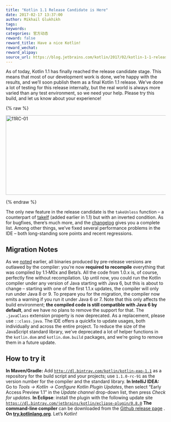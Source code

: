 ```yaml
---
title: "Kotlin 1.1 Release Candidate is Here"
date: 2017-02-17 13:37:00
author: Mikhail Glukhikh
tags:
keywords:
categories: 官方动态
reward: false
reward_title: Have a nice Kotlin!
reward_wechat:
reward_alipay:
source_url: https://blog.jetbrains.com/kotlin/2017/02/kotlin-1-1-release-candidate-is-here/
---
```


As of today, Kotlin 1.1 has finally reached the release candidate stage. This means that most of our development work is done, we’re happy with the results, and we’ll soon publish them as a final Kotlin 1.1 release. We’ve done a lot of testing for this release internally, but the real world is always more varied than any test environment, so we need your help. Please try this build, and let us know about your experience!

{% raw %}
<p><img alt="11RC-01" class="alignnone size-full wp-image-4599" height="251" src="https://d3nmt5vlzunoa1.cloudfront.net/kotlin/files/2017/02/11RC-01.png" width="1300"/><br/>
<span id="more-4589"></span></p>
{% endraw %}

The only new feature in the release candidate is the <code>takeUnless</code> function – a counterpart of [takeIf](https://kotlinlang.org/docs/reference/whatsnew11.html#takeif-and-also) (added earlier in 1.1) but with an inverted condition. As for bugfixes, there’s much more, and the [changelog](https://github.com/JetBrains/kotlin/blob/1.1-rc/ChangeLog.md) gives you a complete list. Among other things, we’ve fixed several performance problems in the IDE – both long-standing sore points and recent regressions.
## Migration Notes

As we [noted](https://blog.jetbrains.com/kotlin/2017/01/kotlin-1-1-beta-is-here/) earlier, all binaries produced by pre-release versions are outlawed by the compiler: you’re now <b>required to recompile</b> everything that was compiled by 1.1‑M0x and Beta’s. All the code from 1.0.x is, of course, perfectly fine without recompilation.
Up until now, you could run the Kotlin compiler under any version of Java starting with Java 6, but this is about to change – starting with one of the first 1.1.x updates, the compiler will only run under Java 8 or 9. To prepare you for the migration, the compiler now emits a warning if you run it under Java 6 or 7. Note that this only affects the build environment; <b>the compiled code is still compatible with Java 6 by default</b>, and we have no plans to remove the support for that.
The <code>.javaClass</code> extension property is now deprecated. As a replacement, please use <code>::class.java</code>. The IDE offers a quickfix to update usages, both individually and across the entire project.
To reduce the size of the JavaScript standard library, we’ve deprecated a lot of helper functions in the <code>kotlin.dom</code> and <code>kotlin.dom.build</code> packages, and we’re going to remove them in a future update.
## How to try it

<b>In Maven/Gradle:</b> Add <code>http://dl.bintray.com/kotlin/kotlin-eap-1.1</code> as a repository for the build script and your projects; use <code>1.1.0-rc-91</code> as the version number for the compiler and the standard library.
<b>In IntelliJ IDEA:</b> Go to <i>Tools → Kotlin → Configure Kotlin Plugin Updates</i>, then select “Early Access Preview 1.1” in the <i>Update channel</i> drop-down list, then press <i>Check for updates</i>.
<strong>In Eclipse</strong>: install the plugin with the following update site<br/>
<code>https://dl.bintray.com/jetbrains/kotlin/eclipse-plugin/0.8.0</code>
<strong>The command-line compiler</strong> can be downloaded from the [Github release page](https://github.com/JetBrains/kotlin/releases/tag/v1.1-rc) .
<b>On <a href="http://try.kotlinlang.org/">try.kotlinlang.org</a></b>.
Let’s Kotlin!
